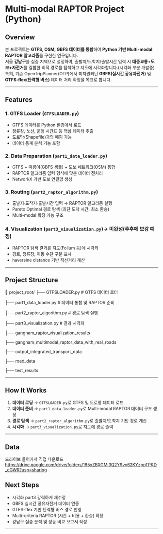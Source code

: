 #  Multi-modal RAPTOR Project (Python)

##  Overview
본 프로젝트는 **GTFS, OSM, GBFS 데이터를 통합**하여 **Python 기반 Multi-modal RAPTOR 알고리즘**을 구현한 연구입니다.  
서울 **강남구**를 실증 지역으로 설정하여, 출발지/도착지/출발시간 입력 시 **대중교통+도보+자전거**를 결합한 최적 경로를 탐색하고 지도에 시각화합니다.(시각화 부분 개발중) 
특히, 기존 OpenTripPlanner(OTP)에서 미지원되던 **GBFS(실시간 공유자전거)** 및 **GTFS-flex(탄력형 버스)** 데이터 처리 확장을 목표로 합니다.

---

##  Features

### 1. GTFS Loader (`GTFSLOADER.py`)
- GTFS 데이터를 Python 환경에서 로드
- 정류장, 노선, 운행 시간표 등 핵심 데이터 추출
- 도로망(Shapefile)과의 매핑 가능
- 데이터 통계 분석 기능 포함

### 2. Data Preparation (`part1_data_loader.py`)
- GTFS + 따릉이(GBFS 샘플) + 도보 네트워크(OSM) 통합
- RAPTOR 알고리즘 입력 형식에 맞춘 데이터 전처리
- NetworkX 기반 도보 연결망 생성

### 3. Routing (`part2_raptor_algorithm.py`)
- 출발지·도착지·출발시간 입력 → RAPTOR 알고리즘 실행
- Pareto Optimal 경로 탐색 (최단 도착 시간, 최소 환승)
- Multi-modal 확장 가능 구조

### 4. Visualization (`part3_visualization.py`)-> 미완성(추후에 보강 예정)
- RAPTOR 탐색 결과를 지도(Folium 등)에 시각화
- 경로, 정류장, 이동 수단 구분 표시
- haversine distance 기반 직선거리 계산

---

##  Project Structure
📁 project_root/
├── GTFSLOADER.py # GTFS 데이터 로더

├── part1_data_loader.py # 데이터 통합 및 RAPTOR 준비

├── part2_raptor_algorithm.py # 경로 탐색 실행

├── part3_visualization.py # 결과 시각화

├── gangnam_raptor_visualization_results

├── gangnam_multimodal_raptor_data_with_real_roads

├── output_integrated_transport_data

├── road_data

├── test_results


---

##  How It Works
1. **데이터 로딩** → `GTFSLOADER.py`로 GTFS 및 도로망 데이터 로드
2. **데이터 준비** → `part1_data_loader.py`로 Multi-modal RAPTOR 데이터 구조 생성
3. **경로 탐색** → `part2_raptor_algorithm.py`로 출발지/도착지 기반 경로 계산
4. **시각화** → `part3_visualization.py`로 지도에 경로 출력

---
## Data
드라이브 들어가서 직접 다운로드
https://drive.google.com/drive/folders/185xZBXGMi3Q2Y9vv62KYzppTPKD_cGWR?usp=sharing




##  Next Steps
- 시각화 part3 강력하게 재수정
- GBFS 실시간 공유자전거 데이터 연동
- GTFS-flex 기반 탄력형 버스 경로 반영
- Multi-criteria RAPTOR (시간 + 비용 + 환승) 확장
- 강남구 실증 분석 및 성능 비교 보고서 작성

---



